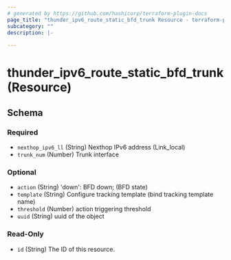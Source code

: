 ```yaml
---
# generated by https://github.com/hashicorp/terraform-plugin-docs
page_title: "thunder_ipv6_route_static_bfd_trunk Resource - terraform-provider-thunder"
subcategory: ""
description: |-
  
---
```


# thunder_ipv6_route_static_bfd_trunk (Resource)





<!-- schema generated by tfplugindocs -->
## Schema

### Required

- `nexthop_ipv6_ll` (String) Nexthop IPv6 address (Link_local)
- `trunk_num` (Number) Trunk interface

### Optional

- `action` (String) 'down': BFD down;  (BFD state)
- `template` (String) Configure tracking template (bind tracking template name)
- `threshold` (Number) action triggering threshold
- `uuid` (String) uuid of the object

### Read-Only

- `id` (String) The ID of this resource.


